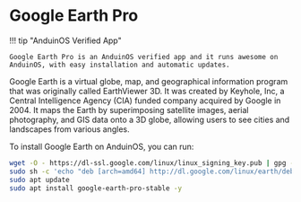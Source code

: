 # Google Earth Pro

!!! tip "AnduinOS Verified App"

    Google Earth Pro is an AnduinOS verified app and it runs awesome on AnduinOS, with easy installation and automatic updates.

Google Earth is a virtual globe, map, and geographical information program that was originally called EarthViewer 3D. It was created by Keyhole, Inc, a Central Intelligence Agency (CIA) funded company acquired by Google in 2004. It maps the Earth by superimposing satellite images, aerial photography, and GIS data onto a 3D globe, allowing users to see cities and landscapes from various angles.

To install Google Earth on AnduinOS, you can run:

```bash
wget -O - https://dl-ssl.google.com/linux/linux_signing_key.pub | gpg --dearmor | sudo tee /etc/apt/trusted.gpg.d/earth.gpg > /dev/null 2>&1
sudo sh -c 'echo "deb [arch=amd64] http://dl.google.com/linux/earth/deb/ stable main" >> /etc/apt/sources.list.d/google.list'
sudo apt update
sudo apt install google-earth-pro-stable -y
```
